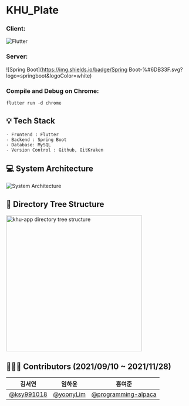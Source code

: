 # KHU_Plate
### Client:
![Flutter](https://img.shields.io/badge/Flutter-%2302569B.svg?style=2.5.2&logo=Flutter&logoColor=white)

### Server:
![Spring Boot](https://img.shields.io/badge/Spring Boot-%#6DB33F.svg?logo=springboot&logoColor=white)

### Compile and Debug on Chrome:
```
flutter run -d chrome
```

## 💡 Tech Stack
```
- Frontend : Flutter
- Backend : Spring Boot
- Database: MySQL
- Version Control : Github, GitKraken
```

## 💻 System Architecture
![System Architecture](https://user-images.githubusercontent.com/64838255/142825363-61e9478b-6069-4a87-8a59-c75505d3908f.png)

## 🌲 Directory Tree Structure
<img width="370" alt="khu-app directory tree structure" src="https://user-images.githubusercontent.com/64838255/142825505-27ffe17c-ea13-4e49-88fa-2c328b947a8a.png">

## 👨‍👧‍👦 Contributors (2021/09/10 ~ 2021/11/28)
| 김서연 | 임하윤 | 홍여준 |
| :----: | :----: | :----: |
| [@ksy991018](https://github.com/ksy991018) | [@yoonyLim](https://github.com/yoonyLim) | [@programming-alpaca](https://github.com/programming-alpaca) |


